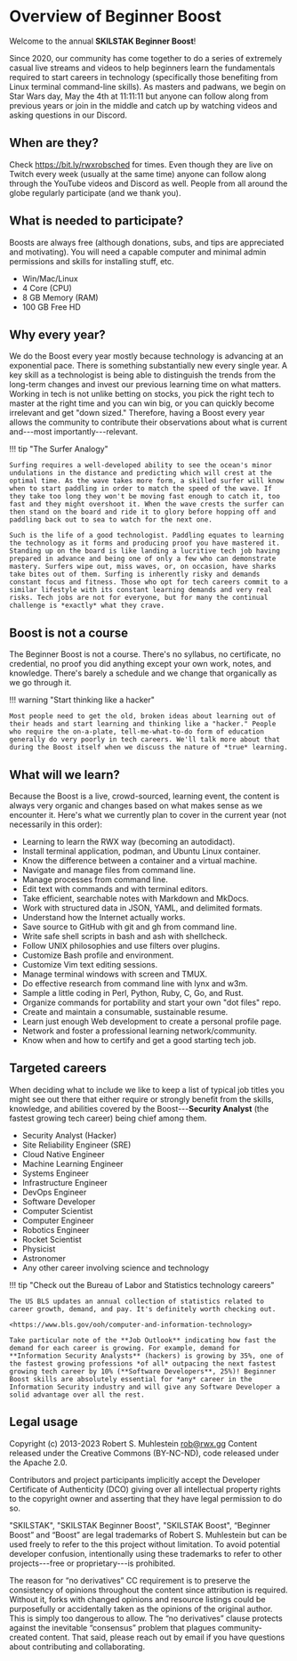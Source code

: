 # Overview of Beginner Boost

Welcome to the annual **SKILSTAK Beginner Boost**!

Since 2020, our community has come together to do a series of extremely casual live streams and videos to help beginners learn the fundamentals required to start careers in technology (specifically those benefiting from Linux terminal command-line skills). As masters and padwans, we begin on Star Wars day, May the 4th at 11:11:11 but anyone can follow along from previous years or join in the middle and catch up by watching videos and asking questions in our Discord.

## When are they?

Check <https://bit.ly/rwxrobsched> for times. Even though they are live on Twitch every week (usually at the same time) anyone can follow along through the YouTube videos and Discord as well. People from all around the globe regularly participate (and we thank you).

## What is needed to participate?

Boosts are always free (although donations, subs, and tips are appreciated and motivating). You will need a capable computer and minimal admin permissions and skills for installing stuff, etc.

* Win/Mac/Linux
* 4 Core (CPU)
* 8 GB Memory (RAM)
* 100 GB Free HD

## Why every year?

We do the Boost every year mostly because technology is advancing at an exponential pace. There is something substantially new every single year. A key skill as a technologist is being able to distinguish the trends from the long-term changes and invest our previous learning time on what matters. Working in tech is not unlike betting on stocks, you pick the right tech to master at the right time and you can win big, or you can quickly become irrelevant and get "down sized." Therefore, having a Boost every year allows the community to contribute their observations about what is current and---most importantly---relevant.

!!! tip "The Surfer Analogy"

    Surfing requires a well-developed ability to see the ocean's minor undulations in the distance and predicting which will crest at the optimal time. As the wave takes more form, a skilled surfer will know when to start paddling in order to match the speed of the wave. If they take too long they won't be moving fast enough to catch it, too fast and they might overshoot it. When the wave crests the surfer can then stand on the board and ride it to glory before hopping off and paddling back out to sea to watch for the next one.

    Such is the life of a good technologist. Paddling equates to learning the technology as it forms and producing proof you have mastered it. Standing up on the board is like landing a lucritive tech job having prepared in advance and being one of only a few who can demonstrate mastery. Surfers wipe out, miss waves, or, on occasion, have sharks take bites out of them. Surfing is inherently risky and demands constant focus and fitness. Those who opt for tech careers commit to a similar lifestyle with its constant learning demands and very real risks. Tech jobs are not for everyone, but for many the continual challenge is *exactly* what they crave.

## Boost is not a course

The Beginner Boost is not a course. There's no syllabus, no certificate, no credential, no proof you did anything except your own work, notes, and knowledge. There's barely a schedule and we change that organically as we go through it.

!!! warning "Start thinking like a hacker"

    Most people need to get the old, broken ideas about learning out of their heads and start learning and thinking like a "hacker." People who require the on-a-plate, tell-me-what-to-do form of education generally do very poorly in tech careers. We'll talk more about that during the Boost itself when we discuss the nature of *true* learning.

## What will we learn?

Because the Boost is a live, crowd-sourced, learning event, the content is always very organic and changes based on what makes sense as we encounter it. Here's what we currently plan to cover in the current year (not necessarily in this order):

*  Learning to learn the RWX way (becoming an autodidact).
*  Install terminal application, podman, and Ubuntu Linux container.
*  Know the difference between a container and a virtual machine.
*  Navigate and manage files from command line.
*  Manage processes from command line.
*  Edit text with commands and with terminal editors.
*  Take efficient, searchable notes with Markdown and MkDocs.
*  Work with structured data in JSON, YAML, and delimited formats.
*  Understand how the Internet actually works.
*  Save source to GitHub with git and gh from command line.
*  Write safe shell scripts in bash and ash with shellcheck.
*  Follow UNIX philosophies and use filters over plugins.
*  Customize Bash profile and environment.
*  Customize Vim text editing sessions.
*  Manage terminal windows with screen and TMUX.
*  Do effective research from command line with lynx and w3m.
*  Sample a little coding in Perl, Python, Ruby, C, Go, and Rust.
*  Organize commands for portability and start your own "dot files" repo.
*  Create and maintain a consumable, sustainable resume.
*  Learn just enough Web development to create a personal profile page.
*  Network and foster a professional learning network/community.
*  Know when and how to certify and get a good starting tech job.

## Targeted careers

When deciding what to include we like to keep a list of typical job titles you might see out there that either require or strongly benefit from the skills, knowledge, and abilities covered by the Boost---**Security Analyst** (the fastest growing tech career) being chief among them.

* Security Analyst (Hacker)
* Site Reliability Engineer (SRE)
* Cloud Native Engineer
* Machine Learning Engineer
* Systems Engineer
* Infrastructure Engineer
* DevOps Engineer
* Software Developer
* Computer Scientist
* Computer Engineer
* Robotics Engineer
* Rocket Scientist
* Physicist
* Astronomer
* Any other career involving science and technology

!!! tip "Check out the Bureau of Labor and Statistics technology careers"

    The US BLS updates an annual collection of statistics related to career growth, demand, and pay. It's definitely worth checking out.

    <https://www.bls.gov/ooh/computer-and-information-technology>

    Take particular note of the **Job Outlook** indicating how fast the demand for each career is growing. For example, demand for **Information Security Analysts** (hackers) is growing by 35%, one of the fastest growing professions *of all* outpacing the next fastest growing tech career by 10% (**Software Developers**, 25%)! Beginner Boost skills are absolutely essential for *any* career in the Information Security industry and will give any Software Developer a solid advantage over all the rest.

## Legal usage

Copyright (c) 2013-2023 Robert S. Muhlestein <rob@rwx.gg> Content released under the Creative Commons (BY-NC-ND), code released under the Apache 2.0.

Contributors and project participants implicitly accept the Developer Certificate of Authenticity (DCO) giving over all intellectual property rights to the copyright owner and asserting that they have legal permission to do so.

"SKILSTAK", "SKILSTAK Beginner Boost", "SKILSTAK Boost", “Beginner Boost” and “Boost” are legal trademarks of Robert S. Muhlestein but can be used freely to refer to the this project without limitation. To avoid potential developer confusion, intentionally using these trademarks to refer to other projects---free or proprietary---is prohibited.

The reason for “no derivatives” CC requirement is to preserve the consistency of opinions throughout the content since attribution is required. Without it, forks with changed opinions and resource listings could be purposefully or accidentally taken as the opinions of the original author. This is simply too dangerous to allow. The “no derivatives” clause protects against the inevitable “consensus” problem that plagues community-created content. That said, please reach out by email if you have questions about contributing and collaborating.
